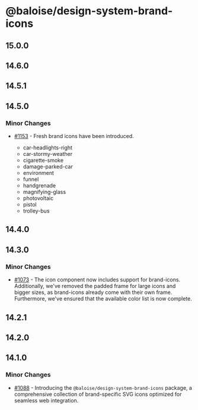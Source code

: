 # @baloise/design-system-brand-icons

## 15.0.0

## 14.6.0

## 14.5.1

## 14.5.0

### Minor Changes

- [#1153](https://github.com/baloise/design-system/pull/1153) - Fresh brand icons have been introduced.

  - car-headlights-right
  - car-stormy-weather
  - cigarette-smoke
  - damage-parked-car
  - environment
  - funnel
  - handgrenade
  - magnifying-glass
  - photovoltaic
  - pistol
  - trolley-bus

## 14.4.0

## 14.3.0

### Minor Changes

- [#1073](https://github.com/baloise/design-system/pull/1073) - The icon component now includes support for brand-icons. Additionally, we've removed the padded frame for large icons and bigger sizes, as brand-icons already come with their own frame. Furthermore, we've ensured that the available color list is now complete.

## 14.2.1

## 14.2.0

## 14.1.0

### Minor Changes

- [#1088](https://github.com/baloise/design-system/pull/1088) - Introducing the `@baloise/design-system-brand-icons` package, a comprehensive collection of brand-specific SVG icons optimized for seamless web integration.
